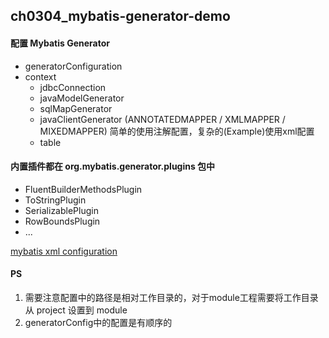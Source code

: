 ## ch0304_mybatis-generator-demo

#### 配置 Mybatis Generator
* generatorConfiguration
* context
    * jdbcConnection
    * javaModelGenerator
    * sqlMapGenerator
    * javaClientGenerator (ANNOTATEDMAPPER / XMLMAPPER / MIXEDMAPPER)
    简单的使用注解配置，复杂的(Example)使用xml配置
    * table

#### 内置插件都在 org.mybatis.generator.plugins 包中
* FluentBuilderMethodsPlugin
* ToStringPlugin
* SerializablePlugin
* RowBoundsPlugin
* ...

[mybatis xml configuration](http://www.mybatis.org/generator/configreference/xmlconfig.html)

#### PS
1. 需要注意配置中的路径是相对工作目录的，对于module工程需要将工作目录从 project 设置到 module
2. generatorConfig中的配置是有顺序的